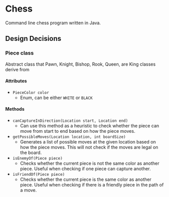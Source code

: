 # Chess
Command line chess program written in Java.

## Design Decisions
### Piece class
Abstract class that Pawn, Knight, Bishop, Rook, Queen, are King classes derive from
#### Attributes
- `PieceColor color`
  - Enum, can be either `WHITE` or `BLACK`
#### Methods
- `canCaptureInDirection(Location start, Location end)`
  - Can use this method as a heuristic to check whether the piece can move from start to end based on how the piece moves.
- `getPossibleMoves(Location location, int boardSize)`
  - Generates a list of possible moves at the given location based on how the piece moves. This will not check if the moves are legal on the board.
- `isEnemyOf(Piece piece)`
  - Checks whether the current piece is not the same color as another piece. Useful when checking if one piece can capture another.
- `isFriendOf(Piece piece)`
  - Checks whether the current piece is the same color as another piece. Useful when checking if there is a friendly piece in the path of a move.
